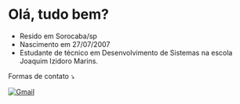 
<h1>Olá, tudo bem?  </h1>


    
<ul> 
    <li> Resido em Sorocaba/sp </li>
    <li> Nascimento em 27/07/2007 </li>
    <li> Estudante de técnico em Desenvolvimento de Sistemas na escola Joaquim Izidoro Marins.</li>
    
</ul>
<p> Formas de contato ⤵️ </p>
<p align="left">
  <a href="mailito:marialuizaalmeidaamaral95@gmail.com" title="Gmail">
  <img src="https://img.shields.io/badge/-Gmail-FF0000?style=flat-square&labelColor=FF0000&logo=gmail&logoColor=white&link=LINK-DO-SEU-GMAIL" alt="Gmail"/></a>
</p>

<!--
**marioca221/marioca221** is a ✨ _special_ ✨ repository because its `README.md` (this file) appears on your GitHub profile.

Here are some ideas to get you started:

- 🔭 I’m currently working on ...
- 🌱 I’m currently learning ...
- 👯 I’m looking to collaborate on ...
- 🤔 I’m looking for help with ...
- 💬 Ask me about ...
- 📫 How to reach me: ...
- 😄 Pronouns: ...
- ⚡ Fun fact: ...
-->
